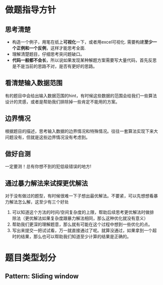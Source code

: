 # 做题指导方针

## 思考清楚

- 构造一个例子，用笔在纸上**可视化**一下，或者用excel可视化.  需要构建**至少一个正例和一个反例**，这样才能思考全面.
- 理解清楚题目，仔细思考突问题破口。
- **代码一般都不会长**，所以说如果发现某种解题方案需要写大量代码，首先反思是不是当前的思路不对，是否有更好的思路。

## 看清楚输入数据范围

有的题目中会给出输入数据范围的hint，有时候这些数据的范围会给我们一些算法设计的灵感，或者是帮助我们排除掉一些肯定不能用的方案。

## 边界情况

根据题目的描述，思考输入数据的边界情况和特殊情况。往往一套算法实现下来大问题没有，但就是这些边界情况没有考虑到。

## 做好自测

一定要测！总有你想不到的犯低级错误的地方!

## 通过暴力解法来试探更优解法

对于没有做过的题型，有时候很难一下子想出最优解法。不要紧，可以先想想看暴力解法怎么解，这至少有三个好处
1. 可以知道这个方法的时间/空间复杂度的上限，帮助后续思考更优解法时做排除法（更优解法如果复杂度跟暴力解法相同，那么这种优化就没有意义）
1. 帮助我们更深的理解题意，那么就有可能在这个过程中想到一些优化的点。
1. 写出来提交一把试试看，万一就直接通过了呢。就算没通过，如果拿到一个超时的结果，那么也可以帮助我们知道至少计算的结果是正确的。

# 题目类型划分

## Pattern: Sliding window

